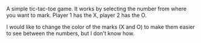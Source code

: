 A simple tic-tac-toe game. It works by selecting the number from where you want to mark.
Player 1 has the X, player 2 has the O.

I would like to change the color of the marks (X and O) to make them easier to see between the numbers, but I don't know how.
